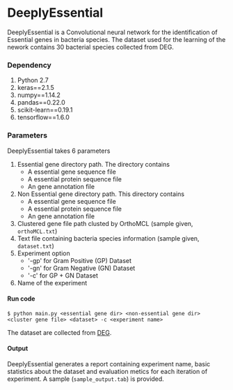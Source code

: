 # DeeplyEssential

DeeplyEssential is a Convolutional neural network for the identification of Essential genes in bacteria species. The dataset used for the learning of the nework contains 30 bacterial species collected from DEG. 

<h3>Dependency </h3>

1. Python 2.7
2. keras==2.1.5
3. numpy==1.14.2
4. pandas==0.22.0
5. scikit-learn==0.19.1
6. tensorflow==1.6.0

<h3>Parameters</h3>

DeeplyEssential takes 6 parameters
1. Essential gene directory path. The directory contains
	- A essential gene sequence file
	- A essential protein sequence file
	- An gene annotation file
2. Non Essential gene directory path. This directory contains
	- A essential gene sequence file
	- A essential protein sequence file
	- An gene annotation file
3. Clustered gene file path clusted by OrthoMCL (sample given, `orthoMCL.txt`)
4. Text file containing bacteria species information (sample given, `dataset.txt`)
5. Experiment option
	- '-gp' for Gram Positive (GP) Dataset
	- '-gn' for Gram Negative (GN) Dataset
	- '-c' for GP + GN Dataset 
6. Name of the experiment

<h4>Run code</h4>

```
$ python main.py <essential gene dir> <non-essential gene dir> <cluster gene file> <dataset> -c <experiment name>
```

The dataset are collected from [DEG](http://www.essentialgene.org/). 

<h4>Output</h4>

DeeplyEssential generates a report containing experiment name, basic statistics about the dataset and evaluation metics for each iteration of experiment. A sample (`sample_output.tab`) is provided.
